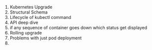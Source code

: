 1. Kubernetes Upgrade
2. Structural Schema
3. Lifecycle of kubectl command
4. API deep dive
5. if any sequence of container goes down which status get displayed
6. Rolling upgrade
7. Problems with just pod deployment
8. 

